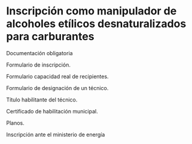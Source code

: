 # Inscripción como manipulador de alcoholes etílicos desnaturalizados para carburantes

Documentación obligatoria

Formulario de inscripción.

Formulario capacidad real de recipientes.

Formulario de designación de un técnico.

Título habilitante del técnico.

Certificado de habilitación municipal.

Planos.

Inscripción ante el ministerio de energía